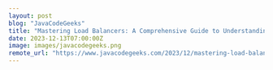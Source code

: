 ```yaml
---
layout: post
blog: "JavaCodeGeeks"
title: "Mastering Load Balancers: A Comprehensive Guide to Understanding, Configuring, and Optimizing Your System’s Traffic Distribution"
date: 2023-12-13T07:00:00Z
image: images/javacodegeeks.png
remote_url: "https://www.javacodegeeks.com/2023/12/mastering-load-balancers-a-comprehensive-guide-to-understanding-configuring-and-optimizing-your-systems-traffic-distribution.html"
---
```

